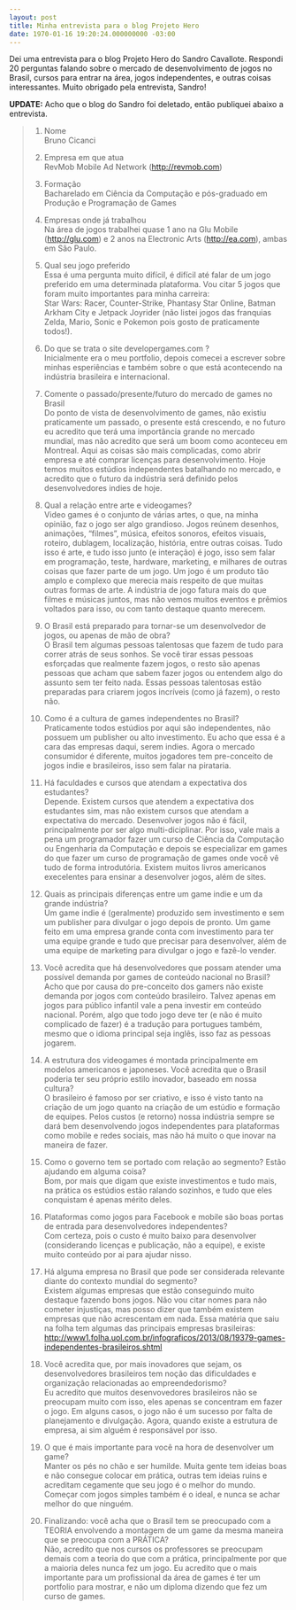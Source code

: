 ```yaml
---
layout: post
title: Minha entrevista para o blog Projeto Hero
date: 1970-01-16 19:20:24.000000000 -03:00
---
```


Dei uma entrevista para o blog Projeto Hero do Sandro Cavallote. Respondi 20 perguntas falando sobre o mercado de desenvolvimento de jogos no Brasil, cursos para entrar na área, jogos independentes, e outras coisas interessantes. Muito obrigado pela entrevista, Sandro!

**UPDATE:** Acho que o blog do Sandro foi deletado, então publiquei abaixo a entrevista.

> 01. Nome  
>  Bruno Cicanci
> 
> 02. Empresa em que atua  
>  RevMob Mobile Ad Network (http://revmob.com)
> 
> 03. Formação  
>  Bacharelado em Ciência da Computação e pós-graduado em Produção e Programação de Games
> 
> 04. Empresas onde já trabalhou  
>  Na área de jogos trabalhei quase 1 ano na Glu Mobile (http://glu.com) e 2 anos na Electronic Arts (http://ea.com), ambas em São Paulo.
> 
> 05. Qual seu jogo preferido  
>  Essa é uma pergunta muito difícil, é difícil até falar de um jogo preferido em uma determinada plataforma. Vou citar 5 jogos que foram muito importantes para minha carreira:  
>  Star Wars: Racer, Counter-Strike, Phantasy Star Online, Batman Arkham City e Jetpack Joyrider (não listei jogos das franquias Zelda, Mario, Sonic e Pokemon pois gosto de praticamente todos!).
> 
> 06. Do que se trata o site developergames.com ?  
>  Inicialmente era o meu portfolio, depois comecei a escrever sobre minhas esperiências e também sobre o que está acontecendo na indústria brasileira e internacional.
> 
> 07. Comente o passado/presente/futuro do mercado de games no Brasil  
>  Do ponto de vista de desenvolvimento de games, não existiu praticamente um passado, o presente está crescendo, e no futuro eu acredito que terá uma importância grande no mercado mundial, mas não acredito que será um boom como aconteceu em Montreal. Aqui as coisas são mais complicadas, como abrir empresa e até comprar licenças para desenvolvimento. Hoje temos muitos estúdios independentes batalhando no mercado, e acredito que o futuro da indústria será definido pelos desenvolvedores indies de hoje.
> 
> 08. Qual a relação entre arte e videogames?  
>  Video games é o conjunto de várias artes, o que, na minha opinião, faz o jogo ser algo grandioso. Jogos reúnem desenhos, animações, “filmes”, música, efeitos sonoros, efeitos visuais, roteiro, dublagem, localização, história, entre outras coisas. Tudo isso é arte, e tudo isso junto (e interação) é jogo, isso sem falar em programação, teste, hardware, marketing, e milhares de outras coisas que fazer parte de um jogo. Um jogo é um produto tão amplo e complexo que merecia mais respeito de que muitas outras formas de arte. A indústria de jogo fatura mais do que filmes e músicas juntos, mas não vemos muitos eventos e prêmios voltados para isso, ou com tanto destaque quanto merecem.
> 
> 09. O Brasil está preparado para tornar-se um desenvolvedor de jogos, ou apenas de mão de obra?  
>  O Brasil tem algumas pessoas talentosas que fazem de tudo para correr atrás de seus sonhos. Se você tirar essas pessoas esforçadas que realmente fazem jogos, o resto são apenas pessoas que acham que sabem fazer jogos ou entendem algo do assunto sem ter feito nada. Essas pessoas talentosas estão preparadas para criarem jogos incríveis (como já fazem), o resto não.
> 
> 10. Como é a cultura de games independentes no Brasil?  
>  Praticamente todos estúdios por aqui são independentes, não possuem um publisher ou alto investimento. Eu acho que essa é a cara das empresas daqui, serem indies. Agora o mercado consumidor é diferente, muitos jogadores tem pre-conceito de jogos indie e brasileiros, isso sem falar na pirataria.
> 
> 11. Há faculdades e cursos que atendam a expectativa dos estudantes?  
>  Depende. Existem cursos que atendem a expectativa dos estudantes sim, mas não existem cursos que atendam a expectativa do mercado. Desenvolver jogos não é fácil, principalmente por ser algo multi-diciplinar. Por isso, vale mais a pena um programador fazer um curso de Ciência da Computação ou Engenharia da Computação e depois se especializar em games do que fazer um curso de programação de games onde você vê tudo de forma introdutória. Existem muitos livros americanos execelentes para ensinar a desenvolver jogos, além de sites.
> 
> 12. Quais as principais diferenças entre um game indie e um da grande indústria?  
>  Um game indie é (geralmente) produzido sem investimento e sem um publisher para divulgar o jogo depois de pronto. Um game feito em uma empresa grande conta com investimento para ter uma equipe grande e tudo que precisar para desenvolver, além de uma equipe de marketing para divulgar o jogo e fazê-lo vender.
> 
> 13. Você acredita que há desenvolvedores que possam atender uma possível demanda por games de conteúdo nacional no Brasil?  
>  Acho que por causa do pre-conceito dos gamers não existe demanda por jogos com conteúdo brasileiro. Talvez apenas em jogos para público infantil vale a pena investir em conteúdo nacional. Porém, algo que todo jogo deve ter (e não é muito complicado de fazer) é a tradução para portugues também, mesmo que o idioma principal seja inglês, isso faz as pessoas jogarem.
> 
> 14. A estrutura dos videogames é montada principalmente em modelos americanos e japoneses. Você acredita que o Brasil poderia ter seu próprio estilo inovador, baseado em nossa cultura?  
>  O brasileiro é famoso por ser criativo, e isso é visto tanto na criação de um jogo quanto na criação de um estúdio e formação de equipes. Pelos custos (e retorno) nossa indústria sempre se dará bem desenvolvendo jogos independentes para plataformas como mobile e redes sociais, mas não há muito o que inovar na maneira de fazer.
> 
> 15. Como o governo tem se portado com relação ao segmento? Estão ajudando em alguma coisa?  
>  Bom, por mais que digam que existe investimentos e tudo mais, na prática os estúdios estão ralando sozinhos, e tudo que eles conquistam é apenas mérito deles.
> 
> 16. Plataformas como jogos para Facebook e mobile são boas portas de entrada para desenvolvedores independentes?  
>  Com certeza, pois o custo é muito baixo para desenvolver (considerando licenças e publicação, não a equipe), e existe muito conteúdo por ai para ajudar nisso.
> 
> 17. Há alguma empresa no Brasil que pode ser considerada relevante diante do contexto mundial do segmento?  
>  Existem algumas empresas que estão conseguindo muito destaque fazendo bons jogos. Não vou citar nomes para não cometer injustiças, mas posso dizer que também existem empresas que não acrescentam em nada. Essa matéria que saiu na folha tem algumas das principais empresas brasileiras: http://www1.folha.uol.com.br/infograficos/2013/08/19379-games-independentes-brasileiros.shtml
> 
> 18. Você acredita que, por mais inovadores que sejam, os desenvolvedores brasileiros tem noção das dificuldades e organização relacionadas ao empreendedorismo?  
>  Eu acredito que muitos desenvovedores brasileiros não se preocupam muito com isso, eles apenas se concentram em fazer o jogo. Em alguns casos, o jogo não é um sucesso por falta de planejamento e divulgação. Agora, quando existe a estrutura de empresa, ai sim alguém é responsável por isso.
> 
> 19. O que é mais importante para você na hora de desenvolver um game?  
>  Manter os pés no chão e ser humilde. Muita gente tem ideias boas e não consegue colocar em prática, outras tem ideias ruins e acreditam cegamente que seu jogo é o melhor do mundo. Começar com jogos simples também é o ideal, e nunca se achar melhor do que ninguém.
> 
> 20. Finalizando: você acha que o Brasil tem se preocupado com a TEORIA envolvendo a montagem de um game da mesma maneira que se preocupa com a PRÁTICA?  
>  Não, acredito que nos cursos os professores se preocupam demais com a teoria do que com a prática, principalmente por que a maioria deles nunca fez um jogo. Eu acredito que o mais importante para um profissional da área de games é ter um portfolio para mostrar, e não um diploma dizendo que fez um curso de games.


